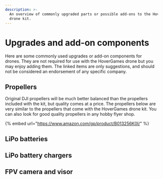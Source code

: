 ```yaml
---
description: >-
  An overview of commonly upgraded parts or possible add-ons to the HoverGames
  drone kit.
---
```


# Upgrades and add-on components

Here are some commonly used upgrades or add-on components for drones. They are not required for use with the HoverGames drone but you may enjoy adding them. The linked items are only suggestions, and should not be considered an endorsement of any specific company.

## Propellers

Original DJI propellers will be much better balanced than the propellers included with the kit, but quality comes at a price. The propellers below are very similar to the propellers that come with the HoverGames drone kit. You can also look for good quality propellers in any hobby flyer shop. 

{% embed url="https://www.amazon.com/gp/product/B013256K0I/" %}

## LiPo batteries

## LiPo battery chargers

## FPV camera and visor

